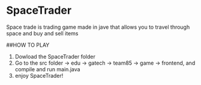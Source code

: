 # SpaceTrader
Space trade is trading game made in jave that allows you to travel through space and buy and sell items

##HOW TO PLAY
1. Dowload the SpaceTrader folder
2. Go to the src folder -> edu -> gatech -> team85 -> game -> frontend, and compile and run main.java
3. enjoy SpaceTrader!
